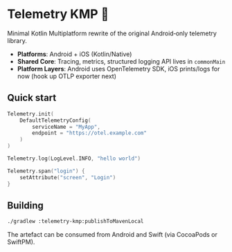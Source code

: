 # Telemetry KMP 🚀

Minimal Kotlin Multiplatform rewrite of the original Android‑only telemetry library.

* **Platforms**: Android + iOS (Kotlin/Native)
* **Shared Core**: Tracing, metrics, structured logging API lives in `commonMain`
* **Platform Layers**: Android uses OpenTelemetry SDK, iOS prints/logs for now (hook up OTLP exporter next)

## Quick start

```kotlin
Telemetry.init(
    DefaultTelemetryConfig(
        serviceName = "MyApp",
        endpoint = "https://otel.example.com"
    )
)

Telemetry.log(LogLevel.INFO, "hello world")

Telemetry.span("login") {
    setAttribute("screen", "Login")
}
```

## Building

```bash
./gradlew :telemetry-kmp:publishToMavenLocal
```

The artefact can be consumed from Android and Swift (via CocoaPods or SwiftPM).
